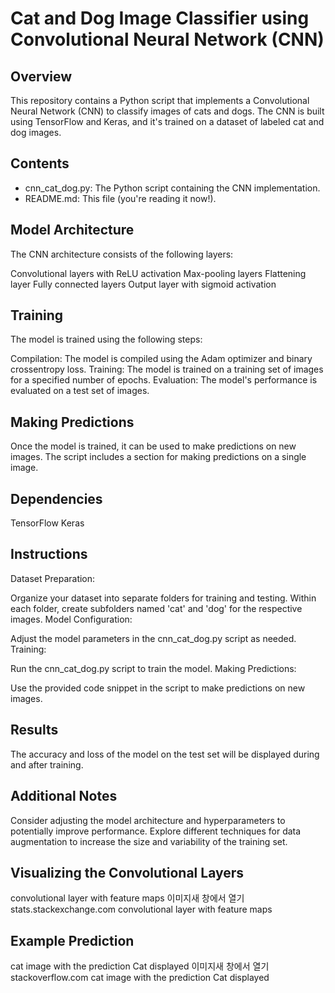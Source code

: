 
# Cat and Dog Image Classifier using Convolutional Neural Network (CNN)

## Overview

This repository contains a Python script that implements a Convolutional Neural Network (CNN) to classify images of cats and dogs. The CNN is built using TensorFlow and Keras, and it's trained on a dataset of labeled cat and dog images.

## Contents

* cnn_cat_dog.py: The Python script containing the CNN implementation.
* README.md: This file (you're reading it now!).
## Model Architecture

The CNN architecture consists of the following layers:

Convolutional layers with ReLU activation
Max-pooling layers
Flattening layer
Fully connected layers
Output layer with sigmoid activation
## Training

The model is trained using the following steps:

Compilation: The model is compiled using the Adam optimizer and binary crossentropy loss.
Training: The model is trained on a training set of images for a specified number of epochs.
Evaluation: The model's performance is evaluated on a test set of images.
## Making Predictions

Once the model is trained, it can be used to make predictions on new images. The script includes a section for making predictions on a single image.

## Dependencies

TensorFlow
Keras
## Instructions

Dataset Preparation:

Organize your dataset into separate folders for training and testing.
Within each folder, create subfolders named 'cat' and 'dog' for the respective images.
Model Configuration:

Adjust the model parameters in the cnn_cat_dog.py script as needed.
Training:

Run the cnn_cat_dog.py script to train the model.
Making Predictions:

Use the provided code snippet in the script to make predictions on new images.
## Results

The accuracy and loss of the model on the test set will be displayed during and after training.

## Additional Notes

Consider adjusting the model architecture and hyperparameters to potentially improve performance.
Explore different techniques for data augmentation to increase the size and variability of the training set.
## Visualizing the Convolutional Layers
convolutional layer with feature maps 이미지새 창에서 열기
stats.stackexchange.com
convolutional layer with feature maps

## Example Prediction
cat image with the prediction Cat displayed 이미지새 창에서 열기
stackoverflow.com
cat image with the prediction Cat displayed
